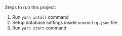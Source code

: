 Steps to run this project:

1. Run `yarn intall` command
2. Setup database settings inside `ormconfig.json` file
3. Run `yarn start` command
